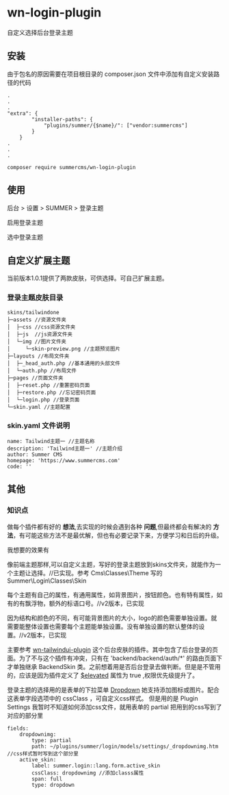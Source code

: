 # wn-login-plugin
自定义选择后台登录主题

## 安装

由于包名的原因需要在项目根目录的 composer.json 文件中添加有自定义安装路径的代码
``` 
.
.
.
"extra": {
        "installer-paths": {
            "plugins/summer/{$name}/": ["vendor:summercms"]
        }
    }
.
.
.
```

```
composer require summercms/wn-login-plugin
```

## 使用
后台 > 设置 > SUMMER > 登录主题

启用登录主题

选中登录主题

## 自定义扩展主题
当前版本1.0.1提供了两款皮肤，可供选择。可自己扩展主题。

### 登录主题皮肤目录
```
skins/tailwindone
├─assets //资源文件夹
│  ├─css //css资源文件夹
│  ├─js  //js资源文件夹
│  └─img //图片文件夹
│     └─skin-preview.png //主题预览图片
├─layouts //布局文件夹
│  ├─_head_auth.php //基本通用的头部文件
│  └─auth.php //布局文件
├─pages //页面文件夹
│  ├─reset.php //重置密码页面
│  ├─restore.php //忘记密码页面
│  └─login.php //登录页面
└─skin.yaml //主题配置
```

### skin.yaml 文件说明
```
name: Tailwind主题一 //主题名称
description: 'Tailwind主题一' //主题介绍
author: Summer CMS
homepage: 'https://www.summercms.com'
code: ''
```

## 其他

### 知识点
做每个插件都有好的 **想法**,去实现的时候会遇到各种 **问题**,但最终都会有解决的 **方法**，有可能这些方法不是最优解，但也有必要记录下来，方便学习和日后的升级。

我想要的效果有

像前端主题那样,可以自定义主题，写好的登录主题放到skins文件夹，就能作为一个主题让选择。//已实现。参考 Cms\Classes\Theme 写的 Summer\Login\Classes\Skin

每个主题有自己的属性，有通用属性，如背景图片，按钮颜色。也有特有属性，如有的有飘浮物，额外的标语口号。//v2版本，已实现

因为结构和颜色的不同，有可能背景图片的大小，logo的颜色需要单独设置。就需要能整体设置也需要每个主题能单独设置。没有单独设置的默认整体的设置。//v2版本，已实现

主要参考 [wn-tailwindui-plugin](https://github.com/wintercms/wn-tailwindui-plugin) 这个后台皮肤的插件。其中包含了后台登录的页面。为了不与这个插件有冲突，只有在
'backend/backend/auth/*' 的路由页面下才单独继承 BackendSkin 类。之前想着用是否后台登录去做判断。但是是不管用的，应该是因为插件定义了 [$elevated](https://wintercms.com/docs/plugin/registration#elevated-plugin)
属性为 true ,权限优先级提升了。

登录主题的选择用的是表单的下拉菜单 [Dropdown](https://wintercms.com/docs/backend/forms#field-dropdown) 她支持添加图标或图片。配合这表单字段选项中的 cssClass ，可自定义css样式。
但是用的是 Plugin Settings 我暂时不知道如何添加css文件，就用表单的 partial 把用到的css写到了对应的部分里
```
fields:
    dropdownimg:
        type: partial
        path: ~/plugins/summer/login/models/settings/_dropdownimg.htm //css样式暂时写到这个部分里
    active_skin:
        label: summer.login::lang.form.active_skin
        cssClass: dropdownimg //添加classs属性
        span: full
        type: dropdown
```



